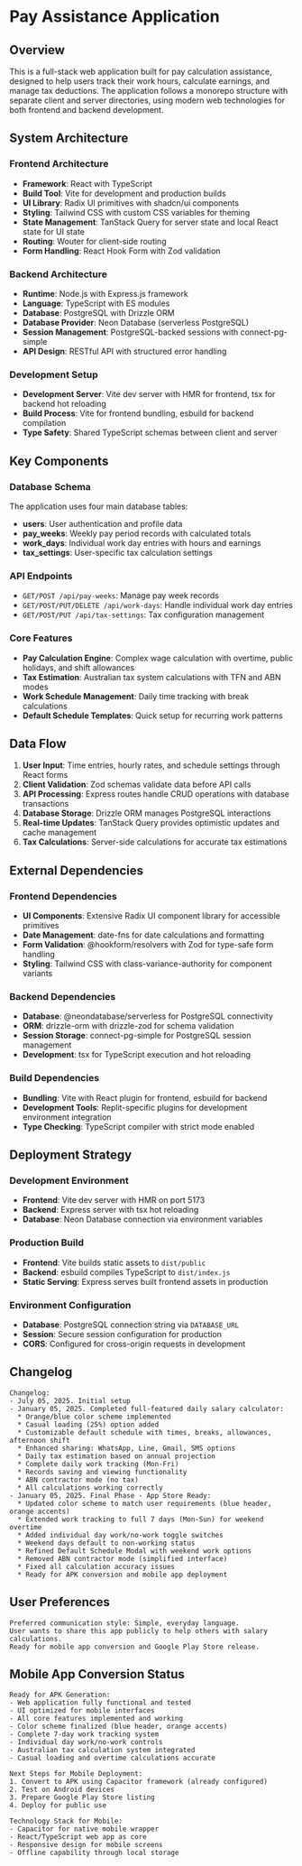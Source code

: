 # Pay Assistance Application

## Overview

This is a full-stack web application built for pay calculation assistance, designed to help users track their work hours, calculate earnings, and manage tax deductions. The application follows a monorepo structure with separate client and server directories, using modern web technologies for both frontend and backend development.

## System Architecture

### Frontend Architecture
- **Framework**: React with TypeScript
- **Build Tool**: Vite for development and production builds
- **UI Library**: Radix UI primitives with shadcn/ui components
- **Styling**: Tailwind CSS with custom CSS variables for theming
- **State Management**: TanStack Query for server state and local React state for UI state
- **Routing**: Wouter for client-side routing
- **Form Handling**: React Hook Form with Zod validation

### Backend Architecture
- **Runtime**: Node.js with Express.js framework
- **Language**: TypeScript with ES modules
- **Database**: PostgreSQL with Drizzle ORM
- **Database Provider**: Neon Database (serverless PostgreSQL)
- **Session Management**: PostgreSQL-backed sessions with connect-pg-simple
- **API Design**: RESTful API with structured error handling

### Development Setup
- **Development Server**: Vite dev server with HMR for frontend, tsx for backend hot reloading
- **Build Process**: Vite for frontend bundling, esbuild for backend compilation
- **Type Safety**: Shared TypeScript schemas between client and server

## Key Components

### Database Schema
The application uses four main database tables:
- **users**: User authentication and profile data
- **pay_weeks**: Weekly pay period records with calculated totals
- **work_days**: Individual work day entries with hours and earnings
- **tax_settings**: User-specific tax calculation settings

### API Endpoints
- `GET/POST /api/pay-weeks`: Manage pay week records
- `GET/POST/PUT/DELETE /api/work-days`: Handle individual work day entries
- `GET/POST/PUT /api/tax-settings`: Tax configuration management

### Core Features
- **Pay Calculation Engine**: Complex wage calculation with overtime, public holidays, and shift allowances
- **Tax Estimation**: Australian tax system calculations with TFN and ABN modes
- **Work Schedule Management**: Daily time tracking with break calculations
- **Default Schedule Templates**: Quick setup for recurring work patterns

## Data Flow

1. **User Input**: Time entries, hourly rates, and schedule settings through React forms
2. **Client Validation**: Zod schemas validate data before API calls
3. **API Processing**: Express routes handle CRUD operations with database transactions
4. **Database Storage**: Drizzle ORM manages PostgreSQL interactions
5. **Real-time Updates**: TanStack Query provides optimistic updates and cache management
6. **Tax Calculations**: Server-side calculations for accurate tax estimations

## External Dependencies

### Frontend Dependencies
- **UI Components**: Extensive Radix UI component library for accessible primitives
- **Date Management**: date-fns for date calculations and formatting
- **Form Validation**: @hookform/resolvers with Zod for type-safe form handling
- **Styling**: Tailwind CSS with class-variance-authority for component variants

### Backend Dependencies
- **Database**: @neondatabase/serverless for PostgreSQL connectivity
- **ORM**: drizzle-orm with drizzle-zod for schema validation
- **Session Storage**: connect-pg-simple for PostgreSQL session management
- **Development**: tsx for TypeScript execution and hot reloading

### Build Dependencies
- **Bundling**: Vite with React plugin for frontend, esbuild for backend
- **Development Tools**: Replit-specific plugins for development environment integration
- **Type Checking**: TypeScript compiler with strict mode enabled

## Deployment Strategy

### Development Environment
- **Frontend**: Vite dev server with HMR on port 5173
- **Backend**: Express server with tsx hot reloading
- **Database**: Neon Database connection via environment variables

### Production Build
- **Frontend**: Vite builds static assets to `dist/public`
- **Backend**: esbuild compiles TypeScript to `dist/index.js`
- **Static Serving**: Express serves built frontend assets in production

### Environment Configuration
- **Database**: PostgreSQL connection string via `DATABASE_URL`
- **Session**: Secure session configuration for production
- **CORS**: Configured for cross-origin requests in development

## Changelog

```
Changelog:
- July 05, 2025. Initial setup
- January 05, 2025. Completed full-featured daily salary calculator:
  * Orange/blue color scheme implemented
  * Casual loading (25%) option added
  * Customizable default schedule with times, breaks, allowances, afternoon shift
  * Enhanced sharing: WhatsApp, Line, Gmail, SMS options
  * Daily tax estimation based on annual projection
  * Complete daily work tracking (Mon-Fri)
  * Records saving and viewing functionality
  * ABN contractor mode (no tax)
  * All calculations working correctly
- January 05, 2025. Final Phase - App Store Ready:
  * Updated color scheme to match user requirements (blue header, orange accents)
  * Extended work tracking to full 7 days (Mon-Sun) for weekend overtime
  * Added individual day work/no-work toggle switches
  * Weekend days default to non-working status
  * Refined Default Schedule Modal with weekend work options
  * Removed ABN contractor mode (simplified interface)
  * Fixed all calculation accuracy issues
  * Ready for APK conversion and mobile app deployment
```

## User Preferences

```
Preferred communication style: Simple, everyday language.
User wants to share this app publicly to help others with salary calculations.
Ready for mobile app conversion and Google Play Store release.
```

## Mobile App Conversion Status

```
Ready for APK Generation:
- Web application fully functional and tested
- UI optimized for mobile interfaces
- All core features implemented and working
- Color scheme finalized (blue header, orange accents)
- Complete 7-day work tracking system
- Individual day work/no-work controls
- Australian tax calculation system integrated
- Casual loading and overtime calculations accurate

Next Steps for Mobile Deployment:
1. Convert to APK using Capacitor framework (already configured)
2. Test on Android devices
3. Prepare Google Play Store listing
4. Deploy for public use

Technology Stack for Mobile:
- Capacitor for native mobile wrapper
- React/TypeScript web app as core
- Responsive design for mobile screens
- Offline capability through local storage
```